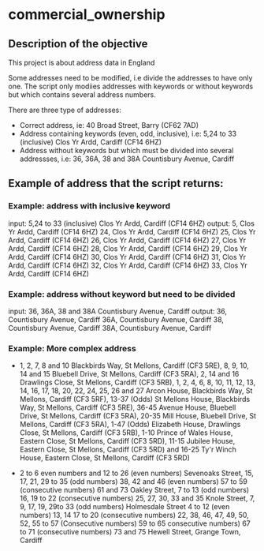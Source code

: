 # commercial_ownership

## Description of the objective

This project is about address data in England

Some addresses need to be modified, i.e divide the addresses to have only one.
The script only modiies addresses with keywords or without keywords but which contains several address numbers.

There are three type of addresses:
- Correct address, ie: 40 Broad Street, Barry (CF62 7AD)
- Address containing keywords (even, odd, inclusive), i.e: 5,24 to 33 (inclusive) Clos Yr Ardd, Cardiff (CF14 6HZ)
- Address without keywords but which must be divided into several addressses, i.e: 36, 36A, 38 and 38A Countisbury Avenue, Cardiff

## Example of address that the script returns:

### Example: address with inclusive keyword

input: 
5,24 to 33 (inclusive) Clos Yr Ardd, Cardiff (CF14 6HZ)
output: 
5, Clos Yr Ardd, Cardiff (CF14 6HZ)
24, Clos Yr Ardd, Cardiff (CF14 6HZ)
25, Clos Yr Ardd, Cardiff (CF14 6HZ)
26, Clos Yr Ardd, Cardiff (CF14 6HZ)
27, Clos Yr Ardd, Cardiff (CF14 6HZ)
28, Clos Yr Ardd, Cardiff (CF14 6HZ)
29, Clos Yr Ardd, Cardiff (CF14 6HZ)
30, Clos Yr Ardd, Cardiff (CF14 6HZ)
31, Clos Yr Ardd, Cardiff (CF14 6HZ)
32, Clos Yr Ardd, Cardiff (CF14 6HZ)
33, Clos Yr Ardd, Cardiff (CF14 6HZ)

### Example: address without keyword but need to be divided

input:
36, 36A, 38 and 38A Countisbury Avenue, Cardiff
output:
36, Countisbury Avenue, Cardiff
36A, Countisbury Avenue, Cardiff
38, Countisbury Avenue, Cardiff
38A, Countisbury Avenue, Cardiff

### Example: More complex address
- 1, 2, 7, 8 and 10 Blackbirds Way, St Mellons, Cardiff (CF3 5RE), 8, 9, 10, 14 and 15 Bluebell Drive, St Mellons, Cardiff (CF3 5RA), 2, 14 and 16 Drawlings Close, St Mellons, Cardiff (CF3 5RB), 1, 2, 4, 6, 8, 10, 11, 12, 13, 14, 16, 17, 18, 20, 22, 24, 25, 26 and 27 Arcon House, Blackbirds Way, St Mellons, Cardiff (CF3 5RF), 13-37 (Odds) St Mellons House, Blackbirds Way, St Mellons, Cardiff (CF3 5RE), 36-45 Avenue House, Bluebell Drive, St Mellons, Cardiff (CF3 5RA), 20-35 Mill House, Bluebell Drive, St Mellons, Cardiff (CF3 5RA), 1-47 (Odds) Elizabeth House, Drawlings Close, St Mellons, Cardiff (CF3 5RB), 1-10 Prince of Wales House, Eastern Close, St Mellons, Cardiff (CF3 5RD), 11-15 Jubilee House, Eastern Close, St Mellons, Cardiff (CF3 5RD) and 16-25 Ty'r Winch House, Eastern Close, St Mellons, Cardiff (CF3 5RD)

- 2 to 6 even numbers and 12 to 26 (even numbers) Sevenoaks Street, 15, 17, 21, 29 to 35 (odd numbers) 38, 42 and 46 (even numbers) 57 to 59 (consecutive numbers) 61 and 73 Oakley Street, 7 to 13 (odd numbers) 16, 19 to 22 (consecutive numbers) 25, 27, 30, 33 and 35 Knole Street, 7, 9, 17, 19, 29to 33 (odd numbers) Holmesdale Street 4 to 12 (even numbers) 13, 14 17 to 20 (consecutive numbers) 22, 38, 46, 47, 49, 50, 52, 55 to 57 (Consecutive numbers) 59 to 65 consecutive numbers) 67 to 71 (consecutive numbers) 73 and 75 Hewell Street, Grange Town, Cardiff
